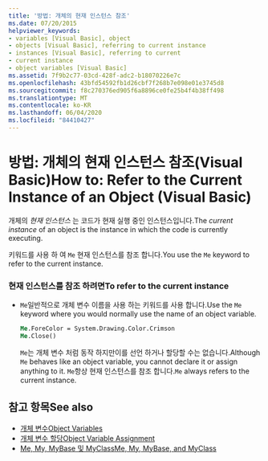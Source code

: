 ```yaml
---
title: '방법: 개체의 현재 인스턴스 참조'
ms.date: 07/20/2015
helpviewer_keywords:
- variables [Visual Basic], object
- objects [Visual Basic], referring to current instance
- instances [Visual Basic], referring to current
- current instance
- object variables [Visual Basic]
ms.assetid: 7f9b2c77-03cd-428f-adc2-b18070226e7c
ms.openlocfilehash: 43bfd54592fb1d26cbf7f268b7e098e01e3745d8
ms.sourcegitcommit: f8c270376ed905f6a8896ce0fe25b4f4b38ff498
ms.translationtype: MT
ms.contentlocale: ko-KR
ms.lasthandoff: 06/04/2020
ms.locfileid: "84410427"
---
```

# <a name="how-to-refer-to-the-current-instance-of-an-object-visual-basic"></a><span data-ttu-id="b407a-102">방법: 개체의 현재 인스턴스 참조(Visual Basic)</span><span class="sxs-lookup"><span data-stu-id="b407a-102">How to: Refer to the Current Instance of an Object (Visual Basic)</span></span>
<span data-ttu-id="b407a-103">개체의 *현재 인스턴스* 는 코드가 현재 실행 중인 인스턴스입니다.</span><span class="sxs-lookup"><span data-stu-id="b407a-103">The *current instance* of an object is the instance in which the code is currently executing.</span></span>  
  
 <span data-ttu-id="b407a-104">키워드를 사용 하 여 `Me` 현재 인스턴스를 참조 합니다.</span><span class="sxs-lookup"><span data-stu-id="b407a-104">You use the `Me` keyword to refer to the current instance.</span></span>  
  
### <a name="to-refer-to-the-current-instance"></a><span data-ttu-id="b407a-105">현재 인스턴스를 참조 하려면</span><span class="sxs-lookup"><span data-stu-id="b407a-105">To refer to the current instance</span></span>  
  
- <span data-ttu-id="b407a-106">`Me`일반적으로 개체 변수 이름을 사용 하는 키워드를 사용 합니다.</span><span class="sxs-lookup"><span data-stu-id="b407a-106">Use the `Me` keyword where you would normally use the name of an object variable.</span></span>  
  
    ```vb  
    Me.ForeColor = System.Drawing.Color.Crimson  
    Me.Close()  
    ```  
  
     <span data-ttu-id="b407a-107">`Me`는 개체 변수 처럼 동작 하지만이를 선언 하거나 할당할 수는 없습니다.</span><span class="sxs-lookup"><span data-stu-id="b407a-107">Although `Me` behaves like an object variable, you cannot declare it or assign anything to it.</span></span> <span data-ttu-id="b407a-108">`Me`항상 현재 인스턴스를 참조 합니다.</span><span class="sxs-lookup"><span data-stu-id="b407a-108">`Me` always refers to the current instance.</span></span>  
  
## <a name="see-also"></a><span data-ttu-id="b407a-109">참고 항목</span><span class="sxs-lookup"><span data-stu-id="b407a-109">See also</span></span>

- [<span data-ttu-id="b407a-110">개체 변수</span><span class="sxs-lookup"><span data-stu-id="b407a-110">Object Variables</span></span>](object-variables.md)
- [<span data-ttu-id="b407a-111">개체 변수 할당</span><span class="sxs-lookup"><span data-stu-id="b407a-111">Object Variable Assignment</span></span>](object-variable-assignment.md)
- [<span data-ttu-id="b407a-112">Me, My, MyBase 및 MyClass</span><span class="sxs-lookup"><span data-stu-id="b407a-112">Me, My, MyBase, and MyClass</span></span>](../../program-structure/me-my-mybase-and-myclass.md)
